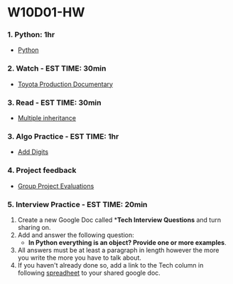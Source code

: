 # W10D01-HW

### 1. Python: 1hr
- [Python](https://git.generalassemb.ly/SEIR-224/W10D01-HW/blob/master/Python-HW.md)

### 2. Watch - EST TIME: 30min
- [Toyota Production Documentary](https://www.youtube.com/watch?v=k4-eJsFdxaU)

### 3. Read - EST TIME: 30min
- [Multiple inheritance](https://en.wikipedia.org/wiki/Multiple_inheritance)

### 3. Algo Practice - EST TIME: 1hr
- [Add Digits](https://git.generalassemb.ly/SEIR-224/W10D01-HW/blob/master/ALGO.MD)

### 4. Project feedback
- [Group Project Evaluations](https://docs.google.com/forms/d/187dZ0ZZwEiuTsfhSZZfqHhES9dJZpQBVzDyks_GJmV4/edit?usp=sharing)

### 5.  Interview Practice - EST TIME: 20min
1. Create a new Google Doc called ***Tech Interview Questions** and turn sharing on.
2. Add and answer the following question: 
   - **In Python everything is an object? Provide one or more examples**.
3. All answers must be at least a paragraph in length however the more you write the more you have to talk about.
4. If you haven't already done so, add a link to the Tech column in following [spreadheet](https://docs.google.com/spreadsheets/d/1S9-poFULhpext3xjNmuU1g-raZGKkFrODEACrIRFLi0/edit#gid=0) to your shared google doc.
